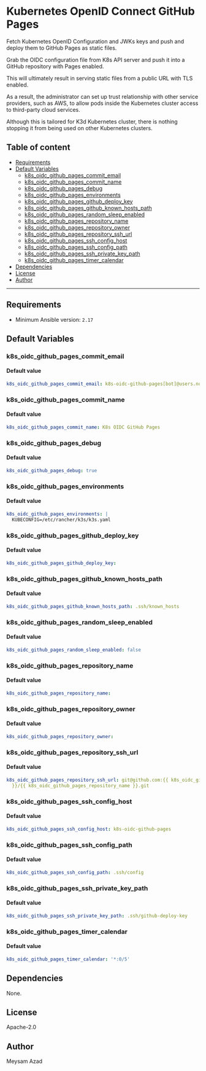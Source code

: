 # Kubernetes OpenID Connect GitHub Pages

Fetch Kubernetes OpenID Configuration and JWKs keys and push and deploy them to GitHub Pages as static files.

Grab the OIDC configuration file from K8s API server and push it into a
GitHub repository with Pages enabled.

This will ultimately result in serving static files from a public URL with TLS
enabled.

As a result, the administrator can set up trust relationship with other
service providers, such as AWS, to allow pods inside the Kubernetes cluster
access to third-party cloud services.

Although this is tailored for K3d Kubernetes cluster, there is nothing stopping
it from being used on other Kubernetes clusters.


## Table of content

- [Requirements](#requirements)
- [Default Variables](#default-variables)
  - [k8s_oidc_github_pages_commit_email](#k8s_oidc_github_pages_commit_email)
  - [k8s_oidc_github_pages_commit_name](#k8s_oidc_github_pages_commit_name)
  - [k8s_oidc_github_pages_debug](#k8s_oidc_github_pages_debug)
  - [k8s_oidc_github_pages_environments](#k8s_oidc_github_pages_environments)
  - [k8s_oidc_github_pages_github_deploy_key](#k8s_oidc_github_pages_github_deploy_key)
  - [k8s_oidc_github_pages_github_known_hosts_path](#k8s_oidc_github_pages_github_known_hosts_path)
  - [k8s_oidc_github_pages_random_sleep_enabled](#k8s_oidc_github_pages_random_sleep_enabled)
  - [k8s_oidc_github_pages_repository_name](#k8s_oidc_github_pages_repository_name)
  - [k8s_oidc_github_pages_repository_owner](#k8s_oidc_github_pages_repository_owner)
  - [k8s_oidc_github_pages_repository_ssh_url](#k8s_oidc_github_pages_repository_ssh_url)
  - [k8s_oidc_github_pages_ssh_config_host](#k8s_oidc_github_pages_ssh_config_host)
  - [k8s_oidc_github_pages_ssh_config_path](#k8s_oidc_github_pages_ssh_config_path)
  - [k8s_oidc_github_pages_ssh_private_key_path](#k8s_oidc_github_pages_ssh_private_key_path)
  - [k8s_oidc_github_pages_timer_calendar](#k8s_oidc_github_pages_timer_calendar)
- [Dependencies](#dependencies)
- [License](#license)
- [Author](#author)

---

## Requirements

- Minimum Ansible version: `2.17`

## Default Variables

### k8s_oidc_github_pages_commit_email

#### Default value

```YAML
k8s_oidc_github_pages_commit_email: k8s-oidc-github-pages[bot]@users.noreply.github.com
```

### k8s_oidc_github_pages_commit_name

#### Default value

```YAML
k8s_oidc_github_pages_commit_name: K8s OIDC GitHub Pages
```

### k8s_oidc_github_pages_debug

#### Default value

```YAML
k8s_oidc_github_pages_debug: true
```

### k8s_oidc_github_pages_environments

#### Default value

```YAML
k8s_oidc_github_pages_environments: |
  KUBECONFIG=/etc/rancher/k3s/k3s.yaml
```

### k8s_oidc_github_pages_github_deploy_key

#### Default value

```YAML
k8s_oidc_github_pages_github_deploy_key:
```

### k8s_oidc_github_pages_github_known_hosts_path

#### Default value

```YAML
k8s_oidc_github_pages_github_known_hosts_path: .ssh/known_hosts
```

### k8s_oidc_github_pages_random_sleep_enabled

#### Default value

```YAML
k8s_oidc_github_pages_random_sleep_enabled: false
```

### k8s_oidc_github_pages_repository_name

#### Default value

```YAML
k8s_oidc_github_pages_repository_name:
```

### k8s_oidc_github_pages_repository_owner

#### Default value

```YAML
k8s_oidc_github_pages_repository_owner:
```

### k8s_oidc_github_pages_repository_ssh_url

#### Default value

```YAML
k8s_oidc_github_pages_repository_ssh_url: git@github.com:{{ k8s_oidc_github_pages_repository_owner
  }}/{{ k8s_oidc_github_pages_repository_name }}.git
```

### k8s_oidc_github_pages_ssh_config_host

#### Default value

```YAML
k8s_oidc_github_pages_ssh_config_host: k8s-oidc-github-pages
```

### k8s_oidc_github_pages_ssh_config_path

#### Default value

```YAML
k8s_oidc_github_pages_ssh_config_path: .ssh/config
```

### k8s_oidc_github_pages_ssh_private_key_path

#### Default value

```YAML
k8s_oidc_github_pages_ssh_private_key_path: .ssh/github-deploy-key
```

### k8s_oidc_github_pages_timer_calendar

#### Default value

```YAML
k8s_oidc_github_pages_timer_calendar: '*:0/5'
```



## Dependencies

None.

## License

Apache-2.0

## Author

Meysam Azad
